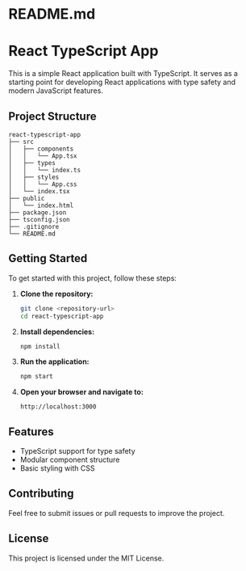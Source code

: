 # README.md

# React TypeScript App

This is a simple React application built with TypeScript. It serves as a starting point for developing React applications with type safety and modern JavaScript features.

## Project Structure

```
react-typescript-app
├── src
│   ├── components
│   │   └── App.tsx
│   ├── types
│   │   └── index.ts
│   ├── styles
│   │   └── App.css
│   └── index.tsx
├── public
│   └── index.html
├── package.json
├── tsconfig.json
├── .gitignore
└── README.md
```

## Getting Started

To get started with this project, follow these steps:

1. **Clone the repository:**
   ```bash
   git clone <repository-url>
   cd react-typescript-app
   ```

2. **Install dependencies:**
   ```bash
   npm install
   ```

3. **Run the application:**
   ```bash
   npm start
   ```

4. **Open your browser and navigate to:**
   ```
   http://localhost:3000
   ```

## Features

- TypeScript support for type safety
- Modular component structure
- Basic styling with CSS

## Contributing

Feel free to submit issues or pull requests to improve the project. 

## License

This project is licensed under the MIT License.